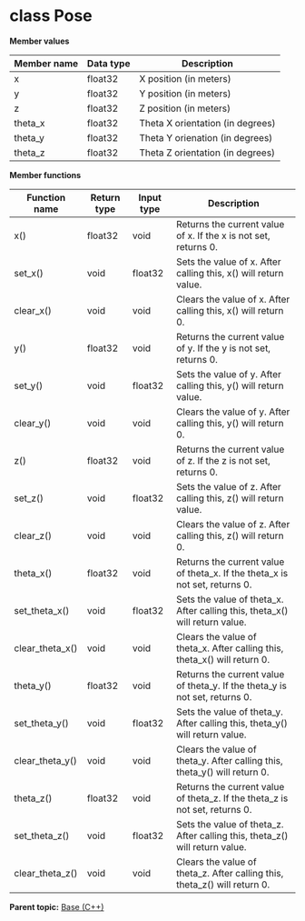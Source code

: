 # class Pose

 **Member values** 

|Member name|Data type|Description|
|-----------|---------|-----------|
|x|float32|X position \(in meters\)|
|y|float32|Y position \(in meters\)|
|z|float32|Z position \(in meters\)|
|theta\_x|float32|Theta X orientation \(in degrees\)|
|theta\_y|float32|Theta Y orienation \(in degrees\)|
|theta\_z|float32|Theta Z orientation \(in degrees\)|

 **Member functions** 

|Function name|Return type|Input type|Description|
|-------------|-----------|----------|-----------|
|x\(\)|float32|void|Returns the current value of x. If the x is not set, returns 0.|
|set\_x\(\)|void|float32|Sets the value of x. After calling this, x\(\) will return value.|
|clear\_x\(\)|void|void|Clears the value of x. After calling this, x\(\) will return 0.|
|y\(\)|float32|void|Returns the current value of y. If the y is not set, returns 0.|
|set\_y\(\)|void|float32|Sets the value of y. After calling this, y\(\) will return value.|
|clear\_y\(\)|void|void|Clears the value of y. After calling this, y\(\) will return 0.|
|z\(\)|float32|void|Returns the current value of z. If the z is not set, returns 0.|
|set\_z\(\)|void|float32|Sets the value of z. After calling this, z\(\) will return value.|
|clear\_z\(\)|void|void|Clears the value of z. After calling this, z\(\) will return 0.|
|theta\_x\(\)|float32|void|Returns the current value of theta\_x. If the theta\_x is not set, returns 0.|
|set\_theta\_x\(\)|void|float32|Sets the value of theta\_x. After calling this, theta\_x\(\) will return value.|
|clear\_theta\_x\(\)|void|void|Clears the value of theta\_x. After calling this, theta\_x\(\) will return 0.|
|theta\_y\(\)|float32|void|Returns the current value of theta\_y. If the theta\_y is not set, returns 0.|
|set\_theta\_y\(\)|void|float32|Sets the value of theta\_y. After calling this, theta\_y\(\) will return value.|
|clear\_theta\_y\(\)|void|void|Clears the value of theta\_y. After calling this, theta\_y\(\) will return 0.|
|theta\_z\(\)|float32|void|Returns the current value of theta\_z. If the theta\_z is not set, returns 0.|
|set\_theta\_z\(\)|void|float32|Sets the value of theta\_z. After calling this, theta\_z\(\) will return value.|
|clear\_theta\_z\(\)|void|void|Clears the value of theta\_z. After calling this, theta\_z\(\) will return 0.|

**Parent topic:** [Base \(C++\)](../../summary_pages/Base.md)

